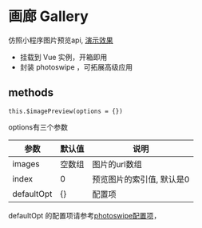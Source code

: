 # 画廊 Gallery

仿照小程序图片预览api, [演示效果](http://face.cms.7yue.pro/#/custom/gallery)

- 挂载到 Vue 实例，开箱即用
- 封装 photoswipe ，可拓展高级应用

## methods

```
this.$imagePreview(options = {})
```

options有三个参数

参数 | 默认值 | 说明
--- | ---| ---
images | 空数组 | 图片的url数组
index | 0 | 预览图片的索引值, 默认是0
defaultOpt | {} | 配置项

defaultOpt 的配置项请参考[photoswipe配置项](http://photoswipe.com/documentation/options.html)，


